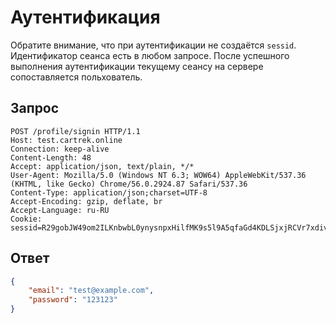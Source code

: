 # Аутентификация

Обратите внимание, что при аутентификации не создаётся `sessid`. Идентификатор сеанса есть в любом запросе. После успешного выполнения аутентификации текущему сеансу на сервере сопоставляется польхователь.

## Запрос

```
POST /profile/signin HTTP/1.1
Host: test.cartrek.online
Connection: keep-alive
Content-Length: 48
Accept: application/json, text/plain, */*
User-Agent: Mozilla/5.0 (Windows NT 6.3; WOW64) AppleWebKit/537.36 (KHTML, like Gecko) Chrome/56.0.2924.87 Safari/537.36
Content-Type: application/json;charset=UTF-8
Accept-Encoding: gzip, deflate, br
Accept-Language: ru-RU
Cookie: sessid=R29gobJW49om2ILKnbwbL0ynysnpxHilfMK9s5l9A5qfaGd4KDLSjxjRCVr7xdiv; 
```

## Ответ

```json
{
    "email": "test@example.com",
    "password": "123123"
}
```
